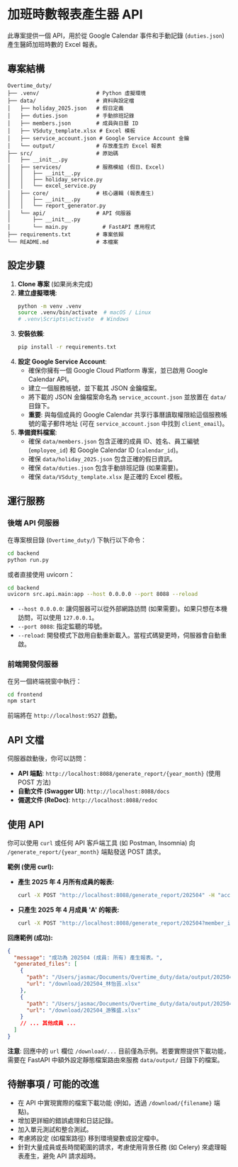 # 加班時數報表產生器 API

此專案提供一個 API，用於從 Google Calendar 事件和手動記錄 (`duties.json`) 產生醫師加班時數的 Excel 報表。

## 專案結構

```
Overtime_duty/
├── .venv/                  # Python 虛擬環境
├── data/                   # 資料與設定檔
│   ├── holiday_2025.json   # 假日定義
│   ├── duties.json         # 手動排班記錄
│   ├── members.json        # 成員與日曆 ID
│   ├── VSduty_template.xlsx # Excel 模板
│   ├── service_account.json # Google Service Account 金鑰
│   └── output/             # 存放產生的 Excel 報表
├── src/                    # 原始碼
│   ├── __init__.py
│   ├── services/           # 服務模組 (假日、Excel)
│   │   ├── __init__.py
│   │   ├── holiday_service.py
│   │   └── excel_service.py
│   ├── core/               # 核心邏輯 (報表產生)
│   │   ├── __init__.py
│   │   └── report_generator.py
│   └── api/                # API 伺服器
│       ├── __init__.py
│       └── main.py           # FastAPI 應用程式
├── requirements.txt        # 專案依賴
└── README.md               # 本檔案
```

## 設定步驟

1.  **Clone 專案** (如果尚未完成)
2.  **建立虛擬環境**:
    ```bash
    python -m venv .venv
    source .venv/bin/activate  # macOS / Linux
    # .venv\Scripts\activate  # Windows
    ```
3.  **安裝依賴**:
    ```bash
    pip install -r requirements.txt
    ```
4.  **設定 Google Service Account**:
    *   確保你擁有一個 Google Cloud Platform 專案，並已啟用 Google Calendar API。
    *   建立一個服務帳號，並下載其 JSON 金鑰檔案。
    *   將下載的 JSON 金鑰檔案命名為 `service_account.json` 並放置在 `data/` 目錄下。
    *   **重要**: 與每個成員的 Google Calendar 共享行事曆讀取權限給這個服務帳號的電子郵件地址 (可在 `service_account.json` 中找到 `client_email`)。
5.  **準備資料檔案**:
    *   確保 `data/members.json` 包含正確的成員 ID、姓名、員工編號 (`employee_id`) 和 Google Calendar ID (`calendar_id`)。
    *   確保 `data/holiday_2025.json` 包含正確的假日資訊。
    *   確保 `data/duties.json` 包含手動排班記錄 (如果需要)。
    *   確保 `data/VSduty_template.xlsx` 是正確的 Excel 模板。

## 運行服務

### 後端 API 伺服器

在專案根目錄 (`Overtime_duty/`) 下執行以下命令：

```bash
cd backend
python run.py
```

或者直接使用 uvicorn：

```bash
cd backend
uvicorn src.api.main:app --host 0.0.0.0 --port 8088 --reload
```

*   `--host 0.0.0.0`: 讓伺服器可以從外部網路訪問 (如果需要)。如果只想在本機訪問，可以使用 `127.0.0.1`。
*   `--port 8088`: 指定監聽的埠號。
*   `--reload`: 開發模式下啟用自動重新載入。當程式碼變更時，伺服器會自動重啟。

### 前端開發伺服器

在另一個終端視窗中執行：

```bash
cd frontend
npm start
```

前端將在 `http://localhost:9527` 啟動。

## API 文檔

伺服器啟動後，你可以訪問：

*   **API 端點**: `http://localhost:8088/generate_report/{year_month}` (使用 POST 方法)
*   **自動文件 (Swagger UI)**: `http://localhost:8088/docs`
*   **備選文件 (ReDoc)**: `http://localhost:8088/redoc`

## 使用 API

你可以使用 `curl` 或任何 API 客戶端工具 (如 Postman, Insomnia) 向 `/generate_report/{year_month}` 端點發送 POST 請求。

**範例 (使用 curl):**

*   **產生 2025 年 4 月所有成員的報表:**
    ```bash
    curl -X POST "http://localhost:8088/generate_report/202504" -H "accept: application/json"
    ```
*   **只產生 2025 年 4 月成員 'A' 的報表:**
    ```bash
    curl -X POST "http://localhost:8088/generate_report/202504?member_id=A" -H "accept: application/json"
    ```

**回應範例 (成功):**

```json
{
  "message": "成功為 202504 (成員: 所有) 產生報表。",
  "generated_files": [
    {
      "path": "/Users/jasmac/Documents/Overtime_duty/data/output/202504_林怡芸.xlsx",
      "url": "/download/202504_林怡芸.xlsx"
    },
    {
      "path": "/Users/jasmac/Documents/Overtime_duty/data/output/202504_游雅盛.xlsx",
      "url": "/download/202504_游雅盛.xlsx"
    }
    // ... 其他成員 ...
  ]
}
```

**注意**: 回應中的 `url` 欄位 `/download/...` 目前僅為示例。若要實際提供下載功能，需要在 FastAPI 中額外設定靜態檔案路由來服務 `data/output/` 目錄下的檔案。

## 待辦事項 / 可能的改進

*   在 API 中實現實際的檔案下載功能 (例如，透過 `/download/{filename}` 端點)。
*   增加更詳細的錯誤處理和日誌記錄。
*   加入單元測試和整合測試。
*   考慮將設定 (如檔案路徑) 移到環境變數或設定檔中。
*   針對大量成員或長時間範圍的請求，考慮使用背景任務 (如 Celery) 來處理報表產生，避免 API 請求超時。 